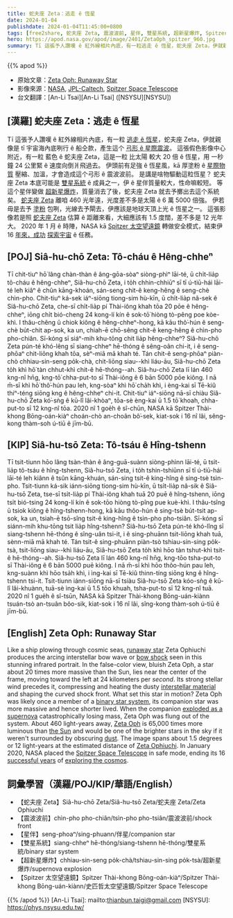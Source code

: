 ```yaml
---
title: 蛇夫座 Zeta：逃走 ê 恆星
date: 2024-01-04
publishdate: 2024-01-04T11:45:00+0800
tags: [free2share, 蛇夫座 Zeta, 震波波前, 星伴, 雙星系統, 超新星爆炸, Spitzer 太空望遠鏡]
hero: https://apod.nasa.gov/apod/image/2401/ZetaOph_spitzer_960.jpg
summary: Tī 這張予人讚嘆 ê 紅外線相片內底，有一粒逃走 ê 恆星，蛇夫座 Zeta，伊就親像是 tī 宇宙海內底咧行 ê 船仝款，產生這个弓形 ê 星際震波。
---
```


{{% apod %}}

- 原始文章：[Zeta Oph: Runaway Star](https://apod.nasa.gov/apod/ap240104.html)
- 影像來源：[NASA](https://www.nasa.gov/), [JPL-Caltech](https://www.jpl.nasa.gov/), [Spitzer Space Telescope](https://www.nasa.gov/mission_pages/spitzer/main/index.html)
- 台文翻譯：[An-Li Tsai][An-Li Tsai] ([NSYSU][NSYSU])

## [漢羅] 蛇夫座 Zeta：逃走 ê 恆星
Tī 這張予人讚嘆 ê 紅外線相片內底，有一粒 [逃走 ê 恆星][runaway star]，蛇夫座 Zeta，伊就親像是 tī 宇宙海內底咧行 ê 船仝款，產生這个 [弓形 ê 星際震波][bow shock]。
這張假色影像中心附近，有一粒 藍色 ê 蛇夫座 Zeta，這是一粒 比太陽 較大 20 倍 ê 恆星，用 一秒鐘 24 公里緊 ê 速度向倒爿飛過去。
伊頭前有足強 ê 恆星風，kā 厚塗粉 ê [星際物質][interstellar material] 壓縮、加溫，才會造成這个弓形 ê 震波波前。
是講是啥物驅動這粒恆星？
蛇夫座 Zeta 本底可能是 [雙星系統][binary star system] ê 成員之一，伊 ê 星伴質量較大，性命嘛較短。
等這个星伴變做 [超新星爆炸][exploded as a supernova]，質量消去了後，蛇夫座 Zeta 就去予擲出去這个系統矣。
[蛇夫座 Zeta][Zeta Oph] 離咱 460 光年遠，光度差不多是太陽 ê 6 萬 5000 倍強。
伊若毋是去予 [塗粉][dust] 包咧，光線去予閘去，伊應該是地球天頂上光 ê 恆星之一。
這張影像若是照 [蛇夫座 Zeta][Zeta Ophiuchi] 估算 ê 距離來看，大細應該有 1.5 度闊，差不多是 12 光年大。
2020 年 1 月 ê 時陣，NASA kā [Spitzer 太空望遠鏡][Spitzer Space Telescope] 轉做安全模式，結束伊 16 [年來，成功][successful years] [探索宇宙][exploring the cosmos] ê 任務。

## [POJ] Siâ-hu-chō Zeta: Tô-cháu ê Hêng-chheⁿ
Tī chit-tiuⁿ hō͘ lâng chàn-thàn ê âng-gōa-sòaⁿ siòng-phìⁿ lāi-té, ū chi̍t-lia̍p tô-cháu ê hêng-chheⁿ, Siâ-hu-chō Zeta, i to̍h chhin-chhiūⁿ sī tī ú-tiū-hái lāi-té leh kiâⁿ ê chûn kāng-khoán, sán-seng chit-ê keng-hêng ê seng-chè chìn-pho.
Chit-tiuⁿ ká-sek iáⁿ-siōng tiong-sim hù-kīn, ū chi̍t-lia̍p nâ-sek ê Siâ-hu-chō Zeta, che-sī chi̍t-lia̍p pí Thài-iông khah tōa 20 pōe ê hêng-chheⁿ, iōng chi̍t bió-cheng 24 kong-lí kín ê sok-tō͘ hiòng tò-pêng poe kòe-khì.
I thâu-chêng ū chiok kiông ê hêng-chheⁿ-hong, kā kāu thô͘-hún ê seng-chè bu̍t-chit ap-sok, ka un, chiah-ē chō-sêng chit-ê keng-hêng ê chìn-pho pho-chiân.
Sī-kóng sī siáⁿ-mih khu-tōng chit lia̍p hêng-chheⁿ?
Siâ-hu-chō Zeta pún-té khó-lêng sī siang-chheⁿ hē-thóng ê sêng-oân chi-it, i ê seng-phōaⁿ chit-liōng khah tōa, sèⁿ-miā mā khah té.
Tán chit-ê seng-phōaⁿ piàn-chò chhiau-sin-seng po̍k-chà, chit-liōng siau--khì liáu-āu, Siâ-hu-chō Zeta to̍h khì hō͘ tàn chhut-khì chit-ê hē-thóng--ah.
Siâ-hu-chō Zeta lī lán 460 kng-nî hn̄g, kng-tō͘ chha-put-to sī Thài-iông ê 6 bān 5000 pōe kiông.
I nā m̄-sī khì hō͘ thô͘-hún pau leh, kng-sòaⁿ khì hō͘ cha̍h khì, i èng-kai sī Tē-kiû thiⁿ-téng siōng kng ê hêng-chheⁿ chi-it.
Chit-tiuⁿ iáⁿ-siōng nā-sī chiàu Siâ-hu-chō Zeta kó͘-sǹg ê kū-lî lâi-khòaⁿ, tōa-sè èng-kai ū 1.5 tō͘ khoah, chha-put-to sī 12 kng-nî tōa.
2020 nî 1 goe̍h ê sî-chūn, NASA kā Spitzer Thài-khong Bōng-oán-kiàⁿ choán-chò an-choân bô͘-sek, kiat-sok i 16 nî lâi, sêng-kong thàm-soh ú-tiū ê jīm-bū.

## [KIP] Siâ-hu-tsō Zeta: Tô-tsáu ê Hîng-tshenn
Tī tsit-tiunn hōo lâng tsàn-thàn ê âng-guā-suànn siòng-phìnn lāi-té, ū tsi̍t-lia̍p tô-tsáu ê hîng-tshenn, Siâ-hu-tsō Zeta, i to̍h tshin-tshiūnn sī tī ú-tiū-hái lāi-té leh kiânn ê tsûn kāng-khuán, sán-sing tsit-ê king-hîng ê sing-tsè tsìn-pho.
Tsit-tiunn ká-sik iánn-siōng tiong-sim hù-kīn, ū tsi̍t-lia̍p nâ-sik ê Siâ-hu-tsō Zeta, tse-sī tsi̍t-lia̍p pí Thài-iông khah tuā 20 puē ê hîng-tshenn, iōng tsi̍t bió-tsing 24 kong-lí kín ê sok-tōo hiòng tò-pîng pue kuè-khì.
I thâu-tsîng ū tsiok kiông ê hîng-tshenn-hong, kā kāu thôo-hún ê sing-tsè bu̍t-tsit ap-sok, ka un, tsiah-ē tsō-sîng tsit-ê king-hîng ê tsìn-pho pho-tsiân.
Sī-kóng sī siánn-mih khu-tōng tsit lia̍p hîng-tshenn?
Siâ-hu-tsō Zeta pún-té khó-lîng sī siang-tshenn hē-thóng ê sîng-uân tsi-it, i ê sing-phuānn tsit-liōng khah tuā, sènn-miā mā khah té.
Tán tsit-ê sing-phuānn piàn-tsò tshiau-sin-sing po̍k-tsà, tsit-liōng siau--khì liáu-āu, Siâ-hu-tsō Zeta to̍h khì hōo tàn tshut-khì tsit-ê hē-thóng--ah.
Siâ-hu-tsō Zeta lī lán 460 kng-nî hn̄g, kng-tōo tsha-put-to sī Thài-iông ê 6 bān 5000 puē kiông.
I nā m̄-sī khì hōo thôo-hún pau leh, kng-suànn khì hōo tsa̍h khì, i ìng-kai sī Tē-kiû thinn-tíng siōng kng ê hîng-tshenn tsi-it.
Tsit-tiunn iánn-siōng nā-sī tsiàu Siâ-hu-tsō Zeta kóo-sǹg ê kū-lî lâi-khuànn, tuā-sè ìng-kai ū 1.5 tōo khuah, tsha-put-to sī 12 kng-nî tuā.
2020 nî 1 gue̍h ê sî-tsūn, NASA kā Spitzer Thài-khong Bōng-uán-kiànn tsuán-tsò an-tsuân bôo-sik, kiat-sok i 16 nî lâi, sîng-kong thàm-soh ú-tiū ê jīm-bū.

## [English] Zeta Oph: Runaway Star
Like a ship plowing through cosmic seas, [runaway star][runaway star] Zeta Ophiuchi produces the arcing interstellar bow wave or [bow shock][bow shock] seen in this stunning infrared portrait.
In the false-color view, bluish Zeta Oph, a star about 20 times more massive than the Sun, lies near the center of the frame, moving toward the left at 24 kilometers per _second_.
Its strong stellar wind precedes it, compressing and heating the dusty [interstellar material][interstellar material] and shaping the curved shock front.
What set this star in motion?
Zeta Oph was likely once a member of a [binary star system][binary star system], its companion star was more massive and hence shorter lived.
When the companion [exploded as a supernova][exploded as a supernova] catastrophically losing mass, Zeta Oph was flung out of the system.
About 460 light-years away, [Zeta Oph][Zeta Oph] is 65,000 times more luminous than [the Sun][the Sun] and would be one of the brighter stars in the sky if it weren't surrounded by obscuring [dust][dust].
The image spans about 1.5 degrees or 12 light-years at the estimated distance of [Zeta Ophiuchi][Zeta Ophiuchi].
In January 2020, NASA placed the [Spitzer Space Telescope][Spitzer Space Telescope] in safe mode, ending its 16 [successful years][successful years] of [exploring the cosmos][exploring the cosmos].

## 詞彙學習（漢羅/POJ/KIP/華語/English）
- 【蛇夫座 Zeta】Siâ-hu-chō Zeta/Siâ-hu-tsō Zeta/蛇夫座 Zeta/Zeta Ophiuchi
- 【震波波前】chìn-pho pho-chiân/tsìn-pho pho-tsiân/震波波前/shock front
- 【星伴】seng-phoaⁿ/sing-phuann/伴星/companion star
- 【雙星系統】siang-chheⁿ hē-thóng/siang-tshenn hē-thóng/雙星系統/binary star system
- 【超新星爆炸】chhiau-sin-seng po̍k-chà/tshiau-sin-sing po̍k-tsà/超新星爆炸/supernova explosion
- 【Spitzer 太空望遠鏡】Spitzer Thài-khong Bōng-oán-kiàⁿ/Spitzer Thài-khong Bōng-uán-kiànn/史匹哲太空望遠鏡/Spitzer Space Telescope

{{% /apod %}}
[An-Li Tsai]: mailto:thianbun.taigi@gmail.com
[NSYSU]: https://phys.nsysu.edu.tw/

[copyright]: https://apod.nasa.gov/apod/fap/lib/about_apod.html#srapply
[License]: https://creativecommons.org/licenses/by/3.0/

[runaway star]:https://apod.nasa.gov/apod/ap061124.html
[bow shock]:https://www.youtube.com/watch?v=0rGz862VPRo
[interstellar material]:http://espg.sr.unh.edu/ism/what1.html
[binary star system]:https://apod.nasa.gov/apod/ap970219.html
[exploded as a supernova]:https://en.wikipedia.org/wiki/Type_II_supernova
[Zeta Oph]:https://en.wikipedia.org/wiki/Zeta_Ophiuchi
[the Sun]:https://solarsystem.nasa.gov/solar-system/sun/overview/
[dust]:https://apod.nasa.gov/apod/ap030706.html
[Zeta Ophiuchi]:http://stars.astro.illinois.edu/sow/zetaoph.html
[Spitzer Space Telescope]:https://www.nasa.gov/mission_pages/spitzer/main/index.html
[successful years]:http://www.spitzer.caltech.edu/news/2195-ssc2019-15-Sixteen-Images-for-Spitzer-s-Sweet-16
[exploring the cosmos]:https://www.nasa.gov/centers-and-facilities/goddard/nasas-spitzer-tess-find-potentially-volcano-covered-earth-size-world/
